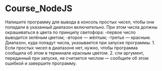 # Course_NodeJS

Напишите программу для вывода в консоль простых чисел, чтобы они попадали в указанный диапазон включительно. При этом числа должны окрашиваться в цвета по принципу светофора:
    -первое число выводится зелёным цветом;
    -второе — жёлтым;
    -третье — красным.
Диапазон, куда попадут числа, указывается при запуске программы.
    1. Если простых чисел в диапазоне нет, нужно, чтобы программа сообщила об этом в терминале красным цветом.
    2. сли аргумент, переданный при запуске, не считается числом — сообщите об этом ошибкой и завершите программу.
